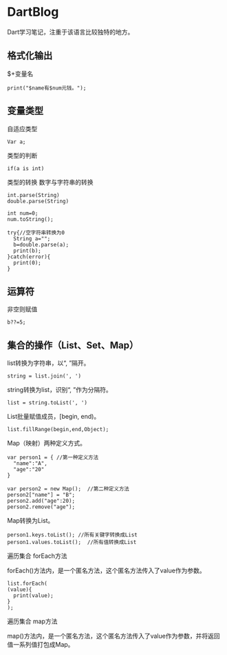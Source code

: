 # DartBlog
Dart学习笔记，注重于该语言比较独特的地方。

## 格式化输出

$+变量名
```
print("$name有$num元钱。");
```

## 变量类型

自适应类型
```
Var a;
```

类型的判断
```
if(a is int)
```

类型的转换
数字与字符串的转换
```
int.parse(String)
double.parse(String)

int num=0;
num.toString();

try{//空字符串转换为0
  String a="";
  b=double.parse(a);
  print(b);
}catch(error){
  print(0);
}
```

## 运算符

非空则赋值
```
b??=5;
```

## 集合的操作（List、Set、Map）

list转换为字符串，以“, ”隔开。
```
string = list.join(', ')
```

string转换为list，识别“, ”作为分隔符。
```
list = string.toList(', ')
```



List批量赋值成员，[begin, end)。
```
list.fillRange(begin,end,Object);
```

Map（映射）两种定义方式。
```
var person1 = { //第一种定义方法
  "name":"A",
  "age":"20"
}

var person2 = new Map();  //第二种定义方法
person2["name"] = "B";
person2.add("age":20);
person2.remove("age");
```

Map转换为List。
```
person1.keys.toList(); //所有关键字转换成List
person1.values.toList();  //所有值转换成List
```

遍历集合 forEach方法

forEach()方法内，是一个匿名方法，这个匿名方法传入了value作为参数。
```
list.forEach(
(value){
  print(value);
}
);
```

遍历集合 map方法

map()方法内，是一个匿名方法，这个匿名方法传入了value作为参数，并将返回值一系列值打包成Map。
```
```





